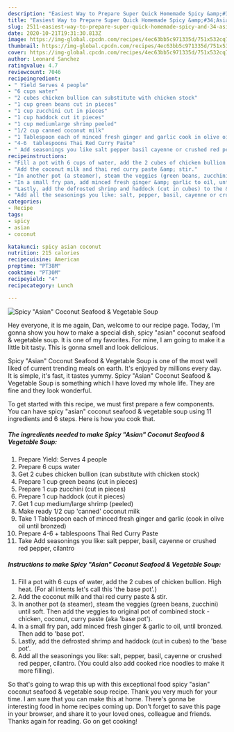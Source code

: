 ```yaml
---
description: "Easiest Way to Prepare Super Quick Homemade Spicy &amp;#34;Asian&amp;#34; Coconut Seafood &amp;amp; Vegetable Soup"
title: "Easiest Way to Prepare Super Quick Homemade Spicy &amp;#34;Asian&amp;#34; Coconut Seafood &amp;amp; Vegetable Soup"
slug: 2511-easiest-way-to-prepare-super-quick-homemade-spicy-and-34-asian-and-34-coconut-seafood-and-amp-vegetable-soup
date: 2020-10-21T19:31:30.813Z
image: https://img-global.cpcdn.com/recipes/4ec63bb5c971335d/751x532cq70/spicy-asian-coconut-seafood-vegetable-soup-recipe-main-photo.jpg
thumbnail: https://img-global.cpcdn.com/recipes/4ec63bb5c971335d/751x532cq70/spicy-asian-coconut-seafood-vegetable-soup-recipe-main-photo.jpg
cover: https://img-global.cpcdn.com/recipes/4ec63bb5c971335d/751x532cq70/spicy-asian-coconut-seafood-vegetable-soup-recipe-main-photo.jpg
author: Leonard Sanchez
ratingvalue: 4.7
reviewcount: 7046
recipeingredient:
- " Yield Serves 4 people"
- "6 cups water"
- "2 cubes chicken bullion can substitute with chicken stock"
- "1 cup green beans cut in pieces"
- "1 cup zucchini cut in pieces"
- "1 cup haddock cut it pieces"
- "1 cup mediumlarge shrimp peeled"
- "1/2 cup canned coconut milk"
- "1 Tablespoon each of minced fresh ginger and garlic cook in olive oil until bronzed"
- "4-6  tablespoons Thai Red Curry Paste"
- " Add seasonings you like salt pepper basil cayenne or crushed red pepper cilantro"
recipeinstructions:
- "Fill a pot with 6 cups of water, add the 2 cubes of chicken bullion. High heat. (For all intents let&#39;s call this &#39;the base pot&#39;.)"
- "Add the coconut milk and thai red curry paste &amp; stir."
- "In another pot (a steamer), steam the veggies (green beans, zucchini) until soft. Then add the veggies to original pot of combined stock - chicken, coconut, curry paste (aka &#39;base pot&#39;)."
- "In a small fry pan, add minced fresh ginger &amp; garlic to oil, until bronzed. Then add to &#39;base pot&#39;."
- "Lastly, add the defrosted shrimp and haddock (cut in cubes) to the &#39;base pot&#39;."
- "Add all the seasonings you like: salt, pepper, basil, cayenne or crushed red pepper, cilantro. (You could also add cooked rice noodles to make it more filling)."
categories:
- Recipe
tags:
- spicy
- asian
- coconut

katakunci: spicy asian coconut 
nutrition: 215 calories
recipecuisine: American
preptime: "PT38M"
cooktime: "PT30M"
recipeyield: "4"
recipecategory: Lunch

---
```



![Spicy &#34;Asian&#34; Coconut Seafood &amp; Vegetable Soup](https://img-global.cpcdn.com/recipes/4ec63bb5c971335d/751x532cq70/spicy-asian-coconut-seafood-vegetable-soup-recipe-main-photo.jpg)

Hey everyone, it is me again, Dan, welcome to our recipe page. Today, I'm gonna show you how to make a special dish, spicy &#34;asian&#34; coconut seafood &amp; vegetable soup. It is one of my favorites. For mine, I am going to make it a little bit tasty. This is gonna smell and look delicious.



Spicy &#34;Asian&#34; Coconut Seafood &amp; Vegetable Soup is one of the most well liked of current trending meals on earth. It's enjoyed by millions every day. It is simple, it's fast, it tastes yummy. Spicy &#34;Asian&#34; Coconut Seafood &amp; Vegetable Soup is something which I have loved my whole life. They are fine and they look wonderful.


To get started with this recipe, we must first prepare a few components. You can have spicy &#34;asian&#34; coconut seafood &amp; vegetable soup using 11 ingredients and 6 steps. Here is how you cook that.

<!--inarticleads1-->

##### The ingredients needed to make Spicy &#34;Asian&#34; Coconut Seafood &amp; Vegetable Soup:

1. Prepare  Yield: Serves 4 people
1. Prepare 6 cups water
1. Get 2 cubes chicken bullion (can substitute with chicken stock)
1. Prepare 1 cup green beans (cut in pieces)
1. Prepare 1 cup zucchini (cut in pieces)
1. Prepare 1 cup haddock (cut it pieces)
1. Get 1 cup medium/large shrimp (peeled)
1. Make ready 1/2 cup &#39;canned&#39; coconut milk
1. Take 1 Tablespoon each of minced fresh ginger and garlic (cook in olive oil until bronzed)
1. Prepare 4-6 + tablespoons Thai Red Curry Paste
1. Take  Add seasonings you like: salt pepper, basil, cayenne or crushed red pepper, cilantro




<!--inarticleads2-->

##### Instructions to make Spicy &#34;Asian&#34; Coconut Seafood &amp; Vegetable Soup:

1. Fill a pot with 6 cups of water, add the 2 cubes of chicken bullion. High heat. (For all intents let&#39;s call this &#39;the base pot&#39;.)
1. Add the coconut milk and thai red curry paste &amp; stir.
1. In another pot (a steamer), steam the veggies (green beans, zucchini) until soft. Then add the veggies to original pot of combined stock - chicken, coconut, curry paste (aka &#39;base pot&#39;).
1. In a small fry pan, add minced fresh ginger &amp; garlic to oil, until bronzed. Then add to &#39;base pot&#39;.
1. Lastly, add the defrosted shrimp and haddock (cut in cubes) to the &#39;base pot&#39;.
1. Add all the seasonings you like: salt, pepper, basil, cayenne or crushed red pepper, cilantro. (You could also add cooked rice noodles to make it more filling).




So that's going to wrap this up with this exceptional food spicy &#34;asian&#34; coconut seafood &amp; vegetable soup recipe. Thank you very much for your time. I am sure that you can make this at home. There's gonna be interesting food in home recipes coming up. Don't forget to save this page in your browser, and share it to your loved ones, colleague and friends. Thanks again for reading. Go on get cooking!
